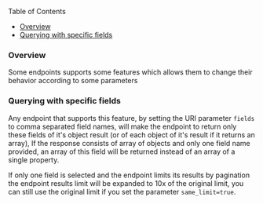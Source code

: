Table of Contents
- [Overview](#overview)
- [Querying with specific fields](#querying-with-specific-fields)
### Overview
Some endpoints supports some features which allows them to change their behavior according to some parameters
### Querying with specific fields
Any endpoint that supports this feature, by setting the URI parameter `fields` to comma separated field names, will make the endpoint to return only these fields of it's object result (or of each object of it's result if it returns an array), If the response consists of array of objects and only one field name provided, an array of this field will be returned instead of an array of a single property. 

If only one field is selected and the endpoint limits its results by pagination the endpoint results limit will be expanded to 10x of the original limit, you can still use the original limit if you set the parameter `same_limit=true`.